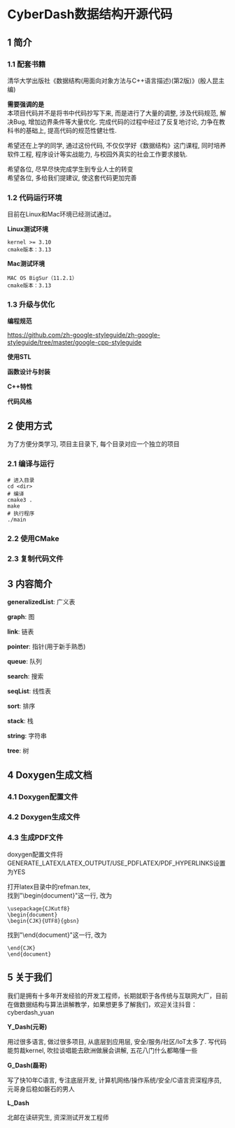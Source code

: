 ﻿# CyberDash数据结构开源代码
## 1 简介
### 1.1 配套书籍
清华大学出版社《数据结构(用面向对象方法与C++语言描述)(第2版)》(殷人昆主编)  

**需要强调的是**  
本项目代码并不是将书中代码抄写下来, 而是进行了大量的调整, 涉及代码规范, 解决Bug,
增加边界条件等大量优化. 完成代码的过程中经过了反复地讨论, 力争在教科书的基础上, 
提高代码的规范性健壮性.

希望还在上学的同学, 通过这份代码, 不仅仅学好《数据结构》这门课程, 同时培养软件工程,
程序设计等实战能力, 与校园外真实的社会工作要求接轨.

希望各位, 尽早尽快完成学生到专业人士的转变  
希望各位, 多给我们提建议, 使这套代码更加完善  

### 1.2 代码运行环境
目前在Linux和Mac环境已经测试通过。

**Linux测试环境**

    kernel >= 3.10
    cmake版本：3.13
**Mac测试环境**

    MAC OS BigSur（11.2.1）
    cmake版本：3.13


### 1.3 升级与优化
**编程规范**

https://github.com/zh-google-styleguide/zh-google-styleguide/tree/master/google-cpp-styleguide

**使用STL**

**函数设计与封装**

**C++特性**

**代码风格**


## 2 使用方式
为了方便分类学习, 项目主目录下, 每个目录对应一个独立的项目
### 2.1 编译与运行
    # 进入目录
    cd <dir>
    # 编译
    cmake3 .
    make
    # 执行程序
    ./main
### 2.2 使用CMake
### 2.3 复制代码文件

## 3 内容简介
**generalizedList**: 广义表

**graph**: 图

**link**: 链表

**pointer**: 指针(用于新手熟悉)

**queue**: 队列

**search**: 搜索

**seqList**: 线性表

**sort**: 排序

**stack**: 栈

**string**: 字符串

**tree**: 树

## 4 Doxygen生成文档
### 4.1 Doxygen配置文件
### 4.2 Doxygen生成文件
### 4.3 生成PDF文件
doxygen配置文件将GENERATE_LATEX/LATEX_OUTPUT/USE_PDFLATEX/PDF_HYPERLINKS设置为YES

打开latex目录中的refman.tex,  
找到"\begin{document}"这一行, 改为
```
\usepackage{CJKutf8}
\begin{document}
\begin{CJK}{UTF8}{gbsn}
```
找到"\end{document}"这一行, 改为
```
\end{CJK}
\end{document}
```


## 5 关于我们
我们是拥有十多年开发经验的开发工程师，长期就职于各传统与互联网大厂，目前在做数据结构与算法讲解教学，如果想更多了解我们，欢迎关注抖音：cyberdash_yuan

**Y_Dash(元哥)**

用过很多语言, 做过很多项目, 从底层到应用层, 安全/服务/社区/IoT太多了.
写代码能剪裁kernel, 吹拉谈唱能去欧洲做展会讲解, 五花八门什么都略懂一些

**G_Dash(磊哥)**

写了快10年C语言, 专注底层开发, 计算机网络/操作系统/安全/C语言资深程序员, 元哥身后稳如磐石的男人

**L_Dash**

北邮在读研究生, 资深测试开发工程师
